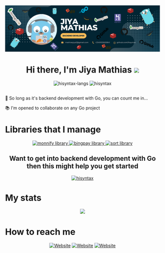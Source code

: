 <p>
    <img src="./static/img.png"></img>
</p>

<h1 align="center">Hi there, I'm <b>Jiya Mathias</b> <img
src="https://github.com/blackcater/blackcater/raw/main/images/Hi.gif" height="32" /></h1>
<div>
<div align="center">
    <img height="150em" src="https://github-readme-stats.vercel.app/api/top-langs/?username=hisyntax&layout=compact&show_icon=true&theme=radical&count-private=true&exclude_repo=hisearch,evidence-church,UMCA-blog,my-portfolio-website,college-of-health,ninjafood,zimatty,zickiss," alt="hisyntax-langs"/>
    <img height="150em" src="https://github-readme-stats.vercel.app/api/?username=hisyntax&layout=compact&show_icon=true&theme=radical&count_private=true" alt="hisyntax"/>
</div>
<br />
<p>👀 So long as it's backend development with Go, you can count me in...</p>
<p>📚 I'm opened to collaborate on any Go project</p>
</div>

<div>
    <h1>Libraries that I manage</h1>
    <div align="center">
    <a href="https://github.com/iqquee/monnify-go" target="_blank">
      <img height="150em" src="https://github-readme-stats.vercel.app/api/pin/?username=hisyntax&repo=monnify-go&theme=radical" alt="monnify library"/>
    </a>
    <a href="https://github.com/iqquee/bingpay-go" target="_blank">
      <img height="150em" src="https://github-readme-stats.vercel.app/api/pin/?username=hisyntax&repo=bingpay-go&theme=radical" alt="bingpay library"/>
    </a>
     <a href="https://github.com/iqquee/sort" target="_blank">
      <img height="150em" src="https://github-readme-stats.vercel.app/api/pin/?username=hisyntax&repo=sort&theme=radical" alt="sort library"/>
    </a>
    </div>
</div>


<div align="center">
<h2>Want to get into backend development with Go then this might help you get started</h2>
 <a href="https://github.com/iqquee/Golang_roadmap_for_beginners" target="_blank">
      <img height="150em" src="https://github-readme-stats.vercel.app/api/pin/?username=hisyntax&repo=Golang_roadmap_for_beginners&theme=radical" alt="hisyntax"/>
    </a>
</div>

<div>
<h1>My stats</h2>
<div align="center">
 <img src="http://github-readme-streak-stats.herokuapp.com/?user=hisyntax&theme=algolia&background=0d1117&hide_border=true" />
  <!-- <img src="https://activity-graph.herokuapp.com/graph?username=hisyntax&theme=react-dark&hide_border=true"/> -->
</div>
</div>




<div>
<h1>How to reach me</h1>
    <div style="display: inline_block" align="center">
    <a href="https://www.linkedin.com/in/hisyntax/"><img height="40" alt="Website" src="https://img.shields.io/badge/LinkedIn-0077B5?style=for-the-badge&logo=linkedin&logoColor=white" /></a>
    <a href="mailto:mathiasjiya2@gmail.com"><img height="40" alt="Website" src="https://img.shields.io/badge/Gmail-12100a?style=for-the-badge&logo=gmail&logoColor=white" /></a>
    <a href=https://twitter.com/hisyntax><img height="40" alt="Website" src="https://img.shields.io/badge/Twitter-0077B5?style=for-the-badge&logo=twitter&logoColor=white" /></a>
</div>
</div>

<!-- <img align="center" height="40" width="40" src="https://raw.githubusercontent.com/devicons/devicon/master/icons/go/go-original.svg"> -->
